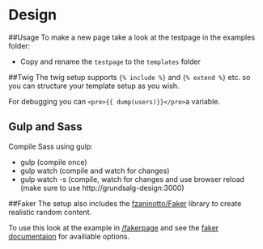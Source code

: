 # Design

##Usage
To make a new page take a look at the testpage in the examples folder:

* Copy and rename the `testpage` to the `templates` folder

##Twig
The twig setup supports `{% include %}` and `{% extend %}` etc. so you can structure your template setup as you wish.

For debugging you can `<pre>{{ dump(users)}}</pre>`a variable.

## Gulp and Sass
Compile Sass using gulp:
* gulp (compile once)
* gulp watch (compile and watch for changes)
* gulp watch -s (compile, watch for changes and use browser reload (make sure to use http://grundsalg-design:3000)

##Faker
The setup also includes the [fzaninotto/Faker](https://github.com/fzaninotto/Faker) library to create realistic random content.

To use this look at the example in [/fakerpage](http://grundsalg-design:3000) and see the [faker documentaion](https://github.com/fzaninotto/Faker#basic-usage) for availiable options.
